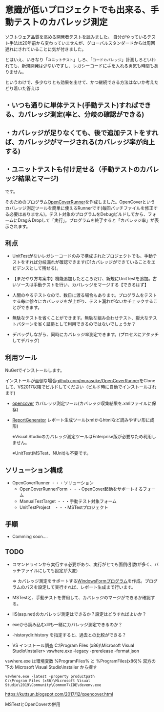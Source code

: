 # 意識が低いプロジェクトでも出来る、手動テストのカバレッジ測定



[ソフトウェア品質を高める開発者テスト](https://www.amazon.co.jp/dp/4798165034)を読みました。
自分がやっているテスト手法は20年前から変わっていませんが、グローバルスタンダードからは周回遅れにされていることに気が付きました。

とはいえ、いきなり「`ユニットテスト`」しろ、「`コードカバレッジ`」計測しろといわれても、新規開発は少ないですし、レガシーコードに手を入れる勇気も時間もありません。

というわけで、多少なりとも効果を出せて、かつ継続できる方法はないか考えたどり着いた答えは

## ・いつも通りに単体テスト(手動テスト)すればできる、カバレッジ測定(率と、分岐の確認ができる)
## ・カバレッジが足りなくても、後で追加テストをすれば、カバレッジがマージされる(カバレッジ率が向上する)
## ・ユニットテストも付け足せる（手動テストのカバレッジ結果とマージ)


です。

そのためのプログラム[OpenCoverRunner](https://github.com/murasuke/OpenCoverRunner)を作成しました。OpenCoverというカバレッジ測定ツールを簡単に使えるRunnerです(毎回バッチファイルを修正する必要はありません)。テスト対象のプログラムをDebugビルドしてから、フォームにDrag＆Dropして「実行」。プログラムを終了すると「カバレッジ率」が表示されます。

## 利点

* UnitTestがないレガシーコードのみで構成されたプロジェクトでも、手動テストをすれば分岐漏れが確認できます(C1カバレッジができていることをエビデンスとして残せる)。

* 【まだやり方考案中】機能追加したところだけ、新規にUnitTestを追加。古いソースは手動テストを行い、カバレッジをマージする【できるはず】

* 人間のやるテストなので、数日に渡る場合もあります。プログラムをテストする毎に徐々にカバレッジをが上がり、テスト漏れがないかチェックすることができます。

* 無駄なテストを省くことができます。無駄な組み合わせテスト、膨大なテストパターンを省く証拠として利用できるのではないでしょうか？

* デバッグしながら、同時にカバレッジ率測定できます。(プロセスにアタッチしてデバッグ)

## 利用ツール

NuGetでインストールします。

インストールが面倒な場合[github.com/murasuke/OpenCoverRunner](https://github.com/murasuke/OpenCoverRunner)をCloneして、VS2017以降でビルドしてください（ビルド時に自動でインストールされます)

* [opencover](https://github.com/OpenCover/opencover) カバレッジ測定ツール(カバレッジ収集結果を.xmlファイルに保存)

* [ReportGenerator](ReportGenerator) レポート生成ツール(xmlからhtmlなど読みやすい形に成形)

  ※Visual Studioのカバレッジ測定ツールはEnterprise版が必要なため利用しません。

  ※UnitTest(MSTest、NUnit)も不要です。


## ソリューション構成

* OpenCoverRunner   ・・・ソリューション
  * OpenCoverRunnerForm   ・・・OpenCover起動をサポートするフォーム
  * ManualTestTarget  ・・・手動テスト対象フォーム
  * UnitTestProject　・・・MSTestプロジェクト
## 手順

* Comming soon....


## TODO

* コマンドラインから実行する必要があり、実行がとても面倒(引数が多く、バッチファイルにしても設定が大変)

  ⇒ カバレッジ測定をサポートする[WindowsFormプログラム](https://github.com/murasuke/OpenCoverRunner)を作成。プログラムのパスを設定して実行すれば、レポート生成まで行います。
* MSTestと、手動テストを併用して、カバレッジのマージができるか確認する。
* IIS(asp.net)のカバレッジ測定はできるか？設定はどうすればよいか？
* exeから読み込むdllも一緒にカバレッジ測定できるのか？
* -historydir:history を指定すると、過去との比較ができる？

* VS インストール調査
C:\Program Files (x86)\Microsoft Visual Studio\Installer> vswhere.exe -legacy -prerelease -format json

vswhere.exe は環境変数 %ProgramFiles% と %ProgramFiles(x86)% 双方の下の Microsoft Visual Studio\Installer から探す

```
vswhere.exe -latest -property productpath
C:\Program Files (x86)\Microsoft Visual Studio\2019\Community\Common7\IDE\devenv.exe
```


https://kuttsun.blogspot.com/2017/12/opencover.html

MSTestとOpenCoverの併用
